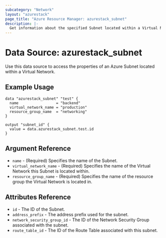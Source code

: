 ```yaml
---
subcategory: "Network"
layout: "azurestack"
page_title: "Azure Resource Manager: azurestack_subnet"
description: |-
  Get information about the specified Subnet located within a Virtual Network.
---
```


# Data Source: azurestack_subnet

Use this data source to access the properties of an Azure Subnet located within a Virtual Network.

## Example Usage

```hcl
data "azurestack_subnet" "test" {
  name                 = "backend"
  virtual_network_name = "production"
  resource_group_name  = "networking"
}

output "subnet_id" {
  value = data.azurestack_subnet.test.id
}
```

## Argument Reference

* `name` - (Required) Specifies the name of the Subnet.
* `virtual_network_name` - (Required) Specifies the name of the Virtual Network this Subnet is located within.
* `resource_group_name` - (Required) Specifies the name of the resource group the Virtual Network is located in.

## Attributes Reference

* `id` - The ID of the Subnet.
* `address_prefix` - The address prefix used for the subnet.
* `network_security_group_id` - The ID of the Network Security Group associated with the subnet.
* `route_table_id` - The ID of the Route Table associated with this subnet.
